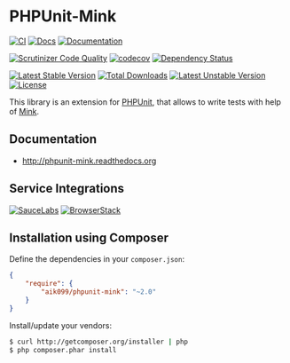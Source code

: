 # PHPUnit-Mink
[![CI](https://github.com/minkphp/phpunit-mink/actions/workflows/tests.yml/badge.svg)](https://github.com/minkphp/phpunit-mink/actions/workflows/tests.yml)
[![Docs](https://github.com/minkphp/phpunit-mink/actions/workflows/docs.yml/badge.svg)](https://github.com/minkphp/phpunit-mink/actions/workflows/docs.yml)
[![Documentation](https://readthedocs.org/projects/phpunit-mink/badge/?version=latest)](http://phpunit-mink.readthedocs.org/en/latest/)

[![Scrutinizer Code Quality](https://scrutinizer-ci.com/g/minkphp/phpunit-mink/badges/quality-score.png?b=master)](https://scrutinizer-ci.com/g/minkphp/phpunit-mink/?branch=master)
[![codecov](https://codecov.io/gh/minkphp/phpunit-mink/branch/master/graph/badge.svg?token=GV4K2at1WW)](https://codecov.io/gh/minkphp/phpunit-mink)
[![Dependency Status](https://www.versioneye.com/user/projects/52ad65e0ec1375ead3000049/badge.svg?style=flat)](https://www.versioneye.com/user/projects/52ad65e0ec1375ead3000049)

[![Latest Stable Version](https://poser.pugx.org/aik099/phpunit-mink/v/stable.svg)](https://packagist.org/packages/aik099/phpunit-mink) [![Total Downloads](https://poser.pugx.org/aik099/phpunit-mink/downloads.svg)](https://packagist.org/packages/aik099/phpunit-mink) [![Latest Unstable Version](https://poser.pugx.org/aik099/phpunit-mink/v/unstable.svg)](https://packagist.org/packages/aik099/phpunit-mink) [![License](https://poser.pugx.org/aik099/phpunit-mink/license.svg)](https://packagist.org/packages/aik099/phpunit-mink)

This library is an extension for [PHPUnit](https://phpunit.de), that allows to write tests with help of [Mink](https://github.com/minkphp/Mink).

## Documentation

* http://phpunit-mink.readthedocs.org

## Service Integrations

[![SauceLabs](docs/assets/images/saucelabs_logo.png)](https://saucelabs.com/)
[![BrowserStack](docs/assets/images/browserstack_logo.png)](http://www.browserstack.com/)

## Installation using Composer

Define the dependencies in your ```composer.json```:
```json
{
	"require": {
		"aik099/phpunit-mink": "~2.0"
	}
}
```

Install/update your vendors:
```bash
$ curl http://getcomposer.org/installer | php
$ php composer.phar install
```
